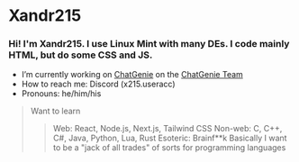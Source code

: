 # Xandr215
### Hi! I'm Xandr215. I use Linux Mint with many DEs. I code mainly HTML, but do some CSS and JS.

- I’m currently working on [ChatGenie](https://replit.com/@zspocter15/ChatGenie) on the [ChatGenie Team](https://github.com/ChatGenie-Team)
- How to reach me: Discord \(x215.useracc)
- Pronouns: he/him/his
> Want to learn
>> Web: React, Node.js, Next.js, Tailwind CSS
>> Non-web: C, C++, C#, Java, Python, Lua, Rust
>> Esoteric: Brainf**k
>> Basically I want to be a "jack of all trades" of sorts for programming languages
